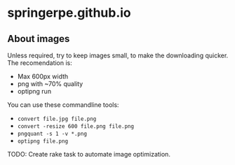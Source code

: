 springerpe.github.io
====================

About images
------------

Unless required, try to keep images small, to make the downloading quicker. The recomendation is:

 * Max 600px width
 * png with ~70% quality
 * optipng run

You can use these commandline tools:

 * `convert file.jpg file.png`
 * `convert -resize 600 file.png file.png`
 * `pngquant -s 1 -v *.png`
 * `optipng file.png`
 
TODO: Create rake task to automate image optimization.
